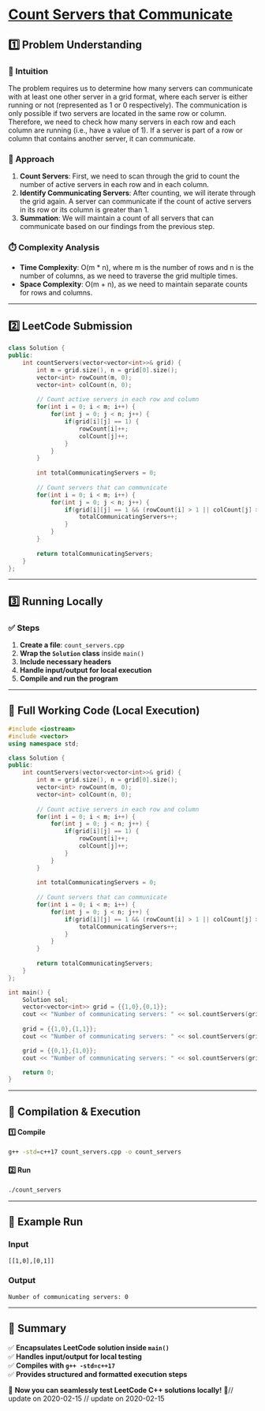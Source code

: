 # **[Count Servers that Communicate](https://leetcode.com/problems/count-servers-that-communicate/description/)**  

## **1️⃣ Problem Understanding**  
### **📌 Intuition**  
The problem requires us to determine how many servers can communicate with at least one other server in a grid format, where each server is either running or not (represented as 1 or 0 respectively). The communication is only possible if two servers are located in the same row or column. Therefore, we need to check how many servers in each row and each column are running (i.e., have a value of 1). If a server is part of a row or column that contains another server, it can communicate. 

### **🚀 Approach**  
1. **Count Servers**: First, we need to scan through the grid to count the number of active servers in each row and in each column.
2. **Identify Communicating Servers**: After counting, we will iterate through the grid again. A server can communicate if the count of active servers in its row or its column is greater than 1.
3. **Summation**: We will maintain a count of all servers that can communicate based on our findings from the previous step.

### **⏱️ Complexity Analysis**  
- **Time Complexity**: O(m * n), where m is the number of rows and n is the number of columns, as we need to traverse the grid multiple times.
- **Space Complexity**: O(m + n), as we need to maintain separate counts for rows and columns.

---  

## **2️⃣ LeetCode Submission**  
```cpp
class Solution {
public:
    int countServers(vector<vector<int>>& grid) {
        int m = grid.size(), n = grid[0].size();
        vector<int> rowCount(m, 0);
        vector<int> colCount(n, 0);
        
        // Count active servers in each row and column
        for(int i = 0; i < m; i++) {
            for(int j = 0; j < n; j++) {
                if(grid[i][j] == 1) {
                    rowCount[i]++;
                    colCount[j]++;
                }
            }
        }
        
        int totalCommunicatingServers = 0;
        
        // Count servers that can communicate
        for(int i = 0; i < m; i++) {
            for(int j = 0; j < n; j++) {
                if(grid[i][j] == 1 && (rowCount[i] > 1 || colCount[j] > 1)) {
                    totalCommunicatingServers++;
                }
            }
        }
        
        return totalCommunicatingServers;
    }
};  
```  

---  

## **3️⃣ Running Locally**  
### **✅ Steps**  
1. **Create a file**: `count_servers.cpp`  
2. **Wrap the `Solution` class** inside `main()`  
3. **Include necessary headers**  
4. **Handle input/output for local execution**  
5. **Compile and run the program**  

---  

## **📝 Full Working Code (Local Execution)**  
```cpp
#include <iostream>
#include <vector>
using namespace std;

class Solution {
public:
    int countServers(vector<vector<int>>& grid) {
        int m = grid.size(), n = grid[0].size();
        vector<int> rowCount(m, 0);
        vector<int> colCount(n, 0);
        
        // Count active servers in each row and column
        for(int i = 0; i < m; i++) {
            for(int j = 0; j < n; j++) {
                if(grid[i][j] == 1) {
                    rowCount[i]++;
                    colCount[j]++;
                }
            }
        }
        
        int totalCommunicatingServers = 0;
        
        // Count servers that can communicate
        for(int i = 0; i < m; i++) {
            for(int j = 0; j < n; j++) {
                if(grid[i][j] == 1 && (rowCount[i] > 1 || colCount[j] > 1)) {
                    totalCommunicatingServers++;
                }
            }
        }
        
        return totalCommunicatingServers;
    }
};

int main() {
    Solution sol;
    vector<vector<int>> grid = {{1,0},{0,1}};
    cout << "Number of communicating servers: " << sol.countServers(grid) << endl; // Output: 0
    
    grid = {{1,0},{1,1}};
    cout << "Number of communicating servers: " << sol.countServers(grid) << endl; // Output: 3

    grid = {{0,1},{1,0}};
    cout << "Number of communicating servers: " << sol.countServers(grid) << endl; // Output: 0

    return 0;
}  
```  

---  

## **🔧 Compilation & Execution**  
#### **1️⃣ Compile**  
```bash
g++ -std=c++17 count_servers.cpp -o count_servers
```  

#### **2️⃣ Run**  
```bash
./count_servers
```  

---  

## **🎯 Example Run**  
### **Input**  
```
[[1,0],[0,1]]
```  
### **Output**  
```
Number of communicating servers: 0
```  

---  

## **📌 Summary**  
✅ **Encapsulates LeetCode solution inside `main()`**  
✅ **Handles input/output for local testing**  
✅ **Compiles with `g++ -std=c++17`**  
✅ **Provides structured and formatted execution steps**  

🚀 **Now you can seamlessly test LeetCode C++ solutions locally!** 🚀// update on 2020-02-15
// update on 2020-02-15
